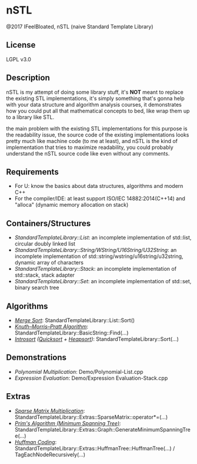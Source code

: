 # nSTL
@2017 IFeelBloated, nSTL (naive Standard Template Library)

## License
LGPL v3.0

## Description
nSTL is my attempt of doing some library stuff, it's **NOT** meant to replace the existing STL implementations, it's simply something that's gonna help with your data structure and algorithm analysis courses, it demonstrates how you could put all that mathematical concepts to bed, like wrap them up to a library like STL.

the main problem with the existing STL implementations for this purpose is the readability issue, the source code of the existing implementations looks pretty much like machine code (to me at least), and nSTL is the kind of implementation that tries to maximize readability, you could probably understand the nSTL source code like even without any comments.

## Requirements
- For U: know the basics about data structures, algorithms and modern C++
- For the compiler/IDE: at least support ISO/IEC 14882:2014(C++14) and "alloca" (dynamic memory allocation on stack)

## Containers/Structures
- *StandardTemplateLibrary::List*: an incomplete implementation of std::list, circular doubly linked list
- *StandardTemplateLibrary::String/WString/U16String/U32String*: an incomplete implementation of std::string/wstring/u16string/u32string, dynamic array of characters
- *StandardTemplateLibrary::Stack*: an incomplete implementation of std::stack, stack adapter
- *StandardTemplateLibrary::Set*: an incomplete implementation of std::set, binary search tree

## Algorithms
- *[Merge Sort](https://en.wikipedia.org/wiki/Merge_sort)*: StandardTemplateLibrary::List::Sort()
- *[Knuth–Morris–Pratt Algorithm](https://en.wikipedia.org/wiki/Knuth–Morris–Pratt_algorithm)*: StandardTemplateLibrary::BasicString::Find(...)
- *[Introsort](https://en.wikipedia.org/wiki/Introsort) ([Quicksort](https://en.wikipedia.org/wiki/Quicksort) + [Heapsort](https://en.wikipedia.org/wiki/Heapsort))*: StandardTemplateLibrary::Sort(...)

## Demonstrations
- *Polynomial Multiplication*: Demo/Polynomial-List.cpp
- *Expression Evaluation*: Demo/Expression Evaluation-Stack.cpp

## Extras
- *[Sparse Matrix Multiplication](https://en.wikipedia.org/wiki/Sparse_matrix#List_of_lists_.28LIL.29)*: StandardTemplateLibrary::Extras::SparseMatrix::operator*=(...)
- *[Prim's Algorithm (Minimum Spanning Tree)](https://en.wikipedia.org/wiki/Prim%27s_algorithm)*: StandardTemplateLibrary::Extras::Graph::GenerateMinimumSpanningTree(...)
- *[Huffman Coding](https://en.wikipedia.org/wiki/Huffman_coding)*: StandardTemplateLibrary::Extras::HuffmanTree::HuffmanTree(...) / TagEachNodeRecursively(...)